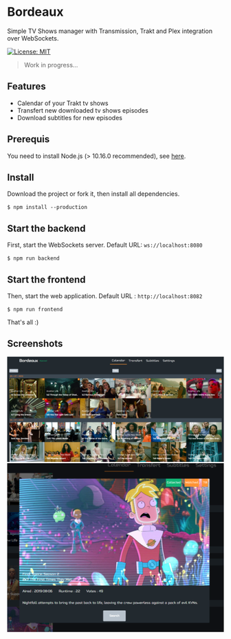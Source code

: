 # Bordeaux

Simple TV Shows manager with Transmission, Trakt and Plex integration over WebSockets.

[![License: MIT](https://img.shields.io/badge/license-MIT-blue.svg)](https://github.com/Wifsimster/bordeaux/blob/master/LICENSE)

> Work in progress...

## Features

- Calendar of your Trakt tv shows
- Transfert new downloaded tv shows episodes
- Download subtitles for new episodes

## Prerequis

You need to install Node.js (> 10.16.0 recommended), see [here](https://nodejs.org/en/).

## Install

Download the project or fork it, then install all dependencies.

```
$ npm install --production
```

## Start the backend

First, start the WebSockets server. Default URL: `ws://localhost:8080`

```
$ npm run backend
```

## Start the frontend

Then, start the web application. Default URL : `http://localhost:8082`

```
$ npm run frontend
```

That's all :)

## Screenshots

![screen](https://github.com/Wifsimster/bordeaux/blob/master/unamed_01.png)
![screen](https://github.com/Wifsimster/bordeaux/blob/master/unamed_02.png)
